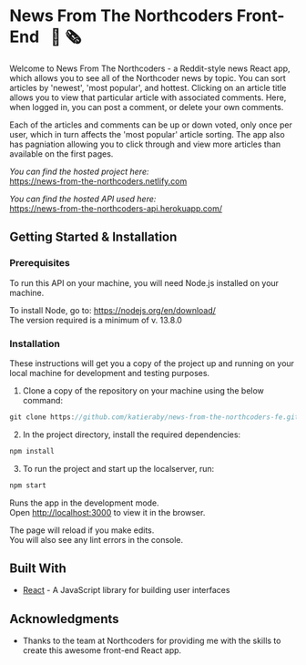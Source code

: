 # News From The Northcoders Front-End &nbsp; :newspaper: :newspaper_roll:

Welcome to News From The Northcoders - a Reddit-style news React app, which allows you to see all of the Northcoder news by topic. You can sort articles by 'newest', 'most popular', and hottest. Clicking on an article title allows you to view that particular article with associated comments. Here, when logged in, you can post a comment, or delete your own comments. 

Each of the articles and comments can be up or down voted, only once per user, which in turn affects the 'most popular' article sorting. The app also has pagniation allowing you to click through and view more articles than available on the first pages.

*You can find the hosted project here:* \
https://news-from-the-northcoders.netlify.com

*You can find the hosted API used here:* \
https://news-from-the-northcoders-api.herokuapp.com/


## Getting Started & Installation
  ### Prerequisites

  To run this API on your machine, you will need Node.js installed on your machine.

  To install Node, go to: https://nodejs.org/en/download/ \
  The version required is a minimum of v. 13.8.0
  
  
  ### Installation
These instructions will get you a copy of the project up and running on your local machine for development and testing purposes.

1. Clone a copy of the repository on your machine using the below command:

```javascript
git clone https://github.com/katieraby/news-from-the-northcoders-fe.git
```

2. In the project directory, install the required dependencies:

```javascript
npm install
```

3. To run the project and start up the localserver, run:

```javascript
npm start
```

Runs the app in the development mode.<br />
Open [http://localhost:3000](http://localhost:3000) to view it in the browser.

The page will reload if you make edits.<br />
You will also see any lint errors in the console.


## Built With

- [React](https://reactjs.org/) - A JavaScript library for building user interfaces

## Acknowledgments

- Thanks to the team at Northcoders for providing me with the skills to create this awesome front-end React app. 

